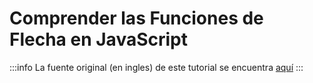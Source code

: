 # Comprender las Funciones de Flecha en JavaScript

:::info
La fuente original (en ingles) de este tutorial se encuentra [aquí](https://www.digitalocean.com/community/tutorials/understanding-arrow-functions-in-javascript)
:::
